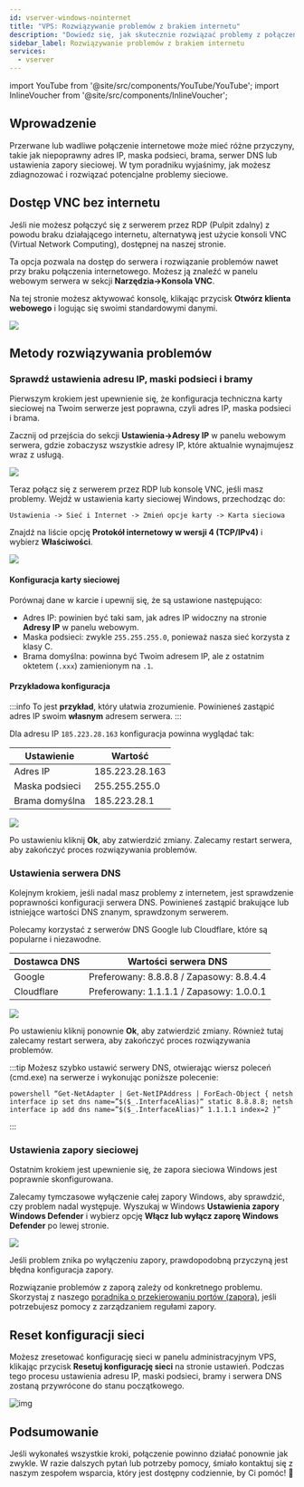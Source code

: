 ```yaml
---
id: vserver-windows-nointernet
title: "VPS: Rozwiązywanie problemów z brakiem internetu"
description: "Dowiedz się, jak skutecznie rozwiązać problemy z połączeniem internetowym na swoim Windows VPS → Sprawdź teraz"
sidebar_label: Rozwiązywanie problemów z brakiem internetu
services:
  - vserver
---
```


import YouTube from '@site/src/components/YouTube/YouTube';
import InlineVoucher from '@site/src/components/InlineVoucher';

## Wprowadzenie

Przerwane lub wadliwe połączenie internetowe może mieć różne przyczyny, takie jak niepoprawny adres IP, maska podsieci, brama, serwer DNS lub ustawienia zapory sieciowej. W tym poradniku wyjaśnimy, jak możesz zdiagnozować i rozwiązać potencjalne problemy sieciowe.

<YouTube videoId="VfZyNge5ikA" imageSrc="https://screensaver01.zap-hosting.com/index.php/s/pqpjBWoHGJWztQG/preview" title="Jak naprawić problemy z połączeniem internetowym na Windows VPS" description="Wolisz zobaczyć wszystko w praktyce? Mamy coś dla Ciebie! Zanurz się w naszym wideo, które wszystko dokładnie wyjaśnia. Niezależnie czy się spieszysz, czy po prostu wolisz chłonąć wiedzę w najbardziej angażujący sposób!"/>



<InlineVoucher />

## Dostęp VNC bez internetu

Jeśli nie możesz połączyć się z serwerem przez RDP (Pulpit zdalny) z powodu braku działającego internetu, alternatywą jest użycie konsoli VNC (Virtual Network Computing), dostępnej na naszej stronie.

Ta opcja pozwala na dostęp do serwera i rozwiązanie problemów nawet przy braku połączenia internetowego. Możesz ją znaleźć w panelu webowym serwera w sekcji **Narzędzia->Konsola VNC**.

Na tej stronie możesz aktywować konsolę, klikając przycisk **Otwórz klienta webowego** i logując się swoimi standardowymi danymi.

![](https://screensaver01.zap-hosting.com/index.php/s/L9ZPLHEXbydc6ZS/preview)

## Metody rozwiązywania problemów

### Sprawdź ustawienia adresu IP, maski podsieci i bramy

Pierwszym krokiem jest upewnienie się, że konfiguracja techniczna karty sieciowej na Twoim serwerze jest poprawna, czyli adres IP, maska podsieci i brama.

Zacznij od przejścia do sekcji **Ustawienia->Adresy IP** w panelu webowym serwera, gdzie zobaczysz wszystkie adresy IP, które aktualnie wynajmujesz wraz z usługą.

![](https://screensaver01.zap-hosting.com/index.php/s/8gF7Qsq5k5aYxbq/preview)

Teraz połącz się z serwerem przez RDP lub konsolę VNC, jeśli masz problemy. Wejdź w ustawienia karty sieciowej Windows, przechodząc do: 
```
Ustawienia -> Sieć i Internet -> Zmień opcje karty -> Karta sieciowa
```

Znajdź na liście opcję **Protokół internetowy w wersji 4 (TCP/IPv4)** i wybierz **Właściwości**.

![](https://screensaver01.zap-hosting.com/index.php/s/xYSSa2txkRkM4bx/preview)

#### Konfiguracja karty sieciowej

Porównaj dane w karcie i upewnij się, że są ustawione następująco:
- Adres IP: powinien być taki sam, jak adres IP widoczny na stronie **Adresy IP** w panelu webowym.
- Maska podsieci: zwykle `255.255.255.0`, ponieważ nasza sieć korzysta z klasy C.
- Brama domyślna: powinna być Twoim adresem IP, ale z ostatnim oktetem (`.xxx`) zamienionym na `.1`.

#### Przykładowa konfiguracja

:::info
To jest **przykład**, który ułatwia zrozumienie. Powinieneś zastąpić adres IP swoim **własnym** adresem serwera.
:::

Dla adresu IP `185.223.28.163` konfiguracja powinna wyglądać tak:

| Ustawienie     | Wartość        |
| -------------- | -------------- |
| Adres IP       | 185.223.28.163 |
| Maska podsieci | 255.255.255.0  |
| Brama domyślna | 185.223.28.1   |

![](https://screensaver01.zap-hosting.com/index.php/s/PTjQZc5gqP2okAC/preview)

Po ustawieniu kliknij **Ok**, aby zatwierdzić zmiany. Zalecamy restart serwera, aby zakończyć proces rozwiązywania problemów.



### Ustawienia serwera DNS

Kolejnym krokiem, jeśli nadal masz problemy z internetem, jest sprawdzenie poprawności konfiguracji serwera DNS. Powinieneś zastąpić brakujące lub istniejące wartości DNS znanym, sprawdzonym serwerem.

Polecamy korzystać z serwerów DNS Google lub Cloudflare, które są popularne i niezawodne.

| Dostawca DNS | Wartości serwera DNS                 |
| ------------ | ----------------------------------- |
| Google       | Preferowany: 8.8.8.8 / Zapasowy: 8.8.4.4 |
| Cloudflare   | Preferowany: 1.1.1.1 / Zapasowy: 1.0.0.1 |

![](https://screensaver01.zap-hosting.com/index.php/s/oqcR5BHBKLa3ink/preview)

Po ustawieniu kliknij ponownie **Ok**, aby zatwierdzić zmiany. Również tutaj zalecamy restart serwera, aby zakończyć proces rozwiązywania problemów.

:::tip
Możesz szybko ustawić serwery DNS, otwierając wiersz poleceń (cmd.exe) na serwerze i wykonując poniższe polecenie: 
```
powershell “Get-NetAdapter | Get-NetIPAddress | ForEach-Object { netsh interface ip set dns name=”$($_.InterfaceAlias)“ static 8.8.8.8; netsh interface ip add dns name=”$($_.InterfaceAlias)“ 1.1.1.1 index=2 }”
```
:::



### Ustawienia zapory sieciowej

Ostatnim krokiem jest upewnienie się, że zapora sieciowa Windows jest poprawnie skonfigurowana.

Zalecamy tymczasowe wyłączenie całej zapory Windows, aby sprawdzić, czy problem nadal występuje. Wyszukaj w Windows **Ustawienia zapory Windows Defender** i wybierz opcję **Włącz lub wyłącz zaporę Windows Defender** po lewej stronie.

![](https://screensaver01.zap-hosting.com/index.php/s/bWcPqHcCZ7ajJSA/preview)

Jeśli problem znika po wyłączeniu zapory, prawdopodobną przyczyną jest błędna konfiguracja zapory.

Rozwiązanie problemów z zaporą zależy od konkretnego problemu. Skorzystaj z naszego [poradnika o przekierowaniu portów (zapora)](vserver-windows-port.md), jeśli potrzebujesz pomocy z zarządzaniem regułami zapory.



## Reset konfiguracji sieci

Możesz zresetować konfigurację sieci w panelu administracyjnym VPS, klikając przycisk **Resetuj konfigurację sieci** na stronie ustawień. Podczas tego procesu ustawienia adresu IP, maski podsieci, bramy i serwera DNS zostaną przywrócone do stanu początkowego.

![img](https://screensaver01.zap-hosting.com/index.php/s/YsLZZJZEaf3pemt/preview)


## Podsumowanie
Jeśli wykonałeś wszystkie kroki, połączenie powinno działać ponownie jak zwykle. W razie dalszych pytań lub potrzeby pomocy, śmiało kontaktuj się z naszym zespołem wsparcia, który jest dostępny codziennie, by Ci pomóc! 🙂

<InlineVoucher />